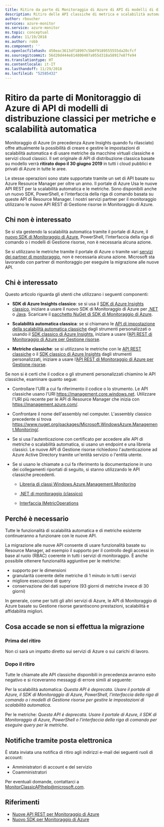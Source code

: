```yaml
---
title: Ritiro da parte di Monitoraggio di Azure di API di modelli di distribuzione classici per metriche e scalabilità automatica
description: Ritiro delle API classiche di metrica e scalabilità automatica, chiamate anche Azure Service Management (ASM) o modello di distribuzione RDFE
author: rboucher
services: azure-monitor
ms.service: azure-monitor
ms.topic: conceptual
ms.date: 11/19/2018
ms.author: robb
ms.component: ''
ms.openlocfilehash: 450eac3613df18997c5b0f9189555555da20cfcf
ms.sourcegitcommit: 56d20d444e814800407a955d318a58917e87fe94
ms.translationtype: HT
ms.contentlocale: it-IT
ms.lasthandoff: 11/29/2018
ms.locfileid: "52585432"
---
```

# <a name="azure-monitor-retirement-of-classic-deployment-model-apis-for-metrics-and-autoscale"></a>Ritiro da parte di Monitoraggio di Azure di API di modelli di distribuzione classici per metriche e scalabilità automatica

Monitoraggio di Azure (in precedenza Azure Insights quando fu rilasciato) offre attualmente la possibilità di creare e gestire le impostazioni di scalabilità automatica e di usare metriche da macchine virtuali classiche e servizi cloud classici. Il set originale di API di distribuzione classica basate su modello verrà **ritirato dopo il 30 giugno 2019** in tutti i cloud pubblici e privati di Azure in tutte le aree.   

Le stesse operazioni sono state supportate tramite un set di API basate su Azure Resource Manager per oltre un anno. Il portale di Azure Usa le nuove API REST per la scalabilità automatica e le metriche. Sono disponibili anche un nuovo SDK, PowerShell, e l’interfaccia della riga di comando basata su queste API di Resource Manager. I nostri servizi partner per il monitoraggio utilizzano le nuove API REST di Gestione risorse in Monitoraggio di Azure.  

## <a name="who-is-not-affected"></a>Chi non è interessato

Se si sta gestendo la scalabilità automatica tramite il portale di Azure, il [nuovo SDK di Monitoraggio di Azure](https://www.nuget.org/packages/Microsoft.Azure.Management.Monitor/), PowerShell, l’interfaccia della riga di comando o i modelli di Gestione risorse, non è necessaria alcuna azione.  

Se si utilizzano le metriche tramite il portale di Azure o tramite vari [servizi dei partner di monitoraggio](../../monitoring-and-diagnostics/monitoring-partners.md), non è necessaria alcuna azione. Microsoft sta lavorando con partner di monitoraggio per eseguire la migrazione alle nuove API.

## <a name="who-is-affected"></a>Chi è interessato

Questo articolo riguarda gli utenti che utilizzano i seguenti componenti:

- **SDK di Azure Insights classico**: se si usa il [SDK di Azure Insights classico](https://www.nuget.org/packages/Microsoft.WindowsAzure.Management.Monitoring/), iniziare a usare il nuovo SDK di Monitoraggio di Azure per [.NET](https://github.com/azure/azure-libraries-for-net#download) o [Java](https://github.com/azure/azure-libraries-for-java#download). Scaricare il [pacchetto NuGet di SDK di Monitoraggio di Azure](https://www.nuget.org/packages/Microsoft.Azure.Management.Monitor/).

- **Scalabilità automatica classica**: se si chiamano le [API di impostazione della scalabilità automatica classiche](https://msdn.microsoft.com/library/azure/mt348562.aspx) dagli strumenti personalizzati o usando il [SDK classico di Azure Insights](https://www.nuget.org/packages/Microsoft.WindowsAzure.Management.Monitoring/), iniziare a usare l’[API REST di Monitoraggio di Azure per Gestione risorse](https://docs.microsoft.com/rest/api/monitor/autoscalesettings).

- **Metriche classiche**: se si utilizzano le metriche con le [API REST classiche](https://msdn.microsoft.com/library/azure/dn510374.aspx) o il [SDK classico di Azure Insights](https://www.nuget.org/packages/Microsoft.WindowsAzure.Management.Monitoring/) dagli strumenti personalizzati, iniziare a usare l’[API REST di Monitoraggio di Azure per Gestione risorse](https://docs.microsoft.com/rest/api/monitor/autoscalesettings). 

Se non si è certi che il codice o gli strumenti personalizzati chiamino le API classiche, esaminare quanto segue:

- Controllare l'URI a cui fa riferimento il codice o lo strumento. Le API classiche usano l'URI https://management.core.windows.net. Utilizzare l'URI più recente per le API di Resource Manager che inizia con https://management.azure.com/.

- Confrontare il nome dell'assembly nel computer. L'assembly classico precedente si trova https://www.nuget.org/packages/Microsoft.WindowsAzure.Management.Monitoring/.

- Se si usa l'autenticazione con certificato per accedere alle API di metriche o scalabilità automatica, si usano un endpoint e una libreria classici. Le nuove API di Gestione risorse richiedono l'autenticazione ad Azure Active Directory tramite un'entità servizio o l'entità utente.

- Se si usano le chiamate a cui fa riferimento la documentazione in uno dei collegamenti riportati di seguito, si stanno utilizzando le API classiche precedenti.

  - [Libreria di classi Windows.Azure.Management.Monitoring](https://docs.microsoft.com/previous-versions/azure/dn510414(v=azure.100))

  - [.NET di monitoraggio (classico)](https://docs.microsoft.com/previous-versions/azure/reference/mt348562(v%3dazure.100))

  - [Interfaccia IMetricOperations](https://docs.microsoft.com/previous-versions/azure/reference/dn802395(v%3dazure.100))

## <a name="why-you-should-switch"></a>Perché è necessario

Tutte le funzionalità di scalabilità automatica e di metriche esistente continueranno a funzionare con le nuove API.  

La migrazione alle nuove API consente di usare funzionalità basate su Resource Manager, ad esempio il supporto per il controllo degli accessi in base al ruolo (RBAC) coerente in tutti i servizi di monitoraggio. È anche possibile ottenere funzionalità aggiuntive per le metriche: 

- supporto per le dimensioni
- granularità coerente delle metriche di 1 minuto in tutti i servizi 
- migliore esecuzione di query
- conservazione dei dati superiore (93 giorni di metriche invece di 30 giorni) 

In generale, come per tutti gli altri servizi di Azure, le API di Monitoraggio di Azure basate su Gestione risorse garantiscono prestazioni, scalabilità e affidabilità migliori. 

## <a name="what-happens-if-you-do-not-migrate"></a>Cosa accade se non si effettua la migrazione

### <a name="before-retirement"></a>Prima del ritiro

Non ci sarà un impatto diretto sui servizi di Azure o sui carichi di lavoro.  

### <a name="after-retirement"></a>Dopo il ritiro

Tutte le chiamate alle API classiche disponibili in precedenza avranno esito negativo e si riceveranno messaggi di errore simili al seguente:

Per la scalabilità automatica: *Questa API è deprecata. Usare il portale di Azure, il SDK di Monitoraggio di Azure, PowerShell, l’interfaccia della riga di comando o i modelli di Gestione risorse per gestire le impostazioni di scalabilità automatica*.  

Per le metriche: *Questa API è deprecata. Usare il portale di Azure, il SDK di Monitoraggio di Azure, PowerShell o l’interfaccia della riga di comando per eseguire query per le metriche*.

## <a name="email-notifications"></a>Notifiche tramite posta elettronica

È stata inviata una notifica di ritiro agli indirizzi e-mail dei seguenti ruoli di account: 

- Amministratori di account e del servizio
- Coamministratori  

Per eventuali domande, contattarci a MonitorClassicAPIhelp@microsoft.com.  

## <a name="references"></a>Riferimenti

- [Nuove API REST per Monitoraggio di Azure](https://docs.microsoft.com/rest/api/monitor/) 
- [Nuovo SDK per Monitoraggio di Azure](https://www.nuget.org/packages/Microsoft.Azure.Management.Monitor/)

